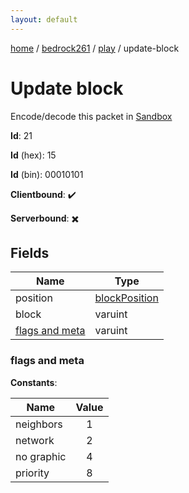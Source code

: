 ```yaml
---
layout: default
---
```


[home](/)  /  [bedrock261](/protocol/bedrock261)  /  [play](/protocol/bedrock261/play)  /  update-block

# Update block

Encode/decode this packet in [Sandbox](../../../sandbox/bedrock261#Play.UpdateBlock)

**Id**: 21

**Id** (hex): 15

**Id** (bin): 00010101

**Clientbound**: ✔️

**Serverbound**: ✖️

## Fields

Name | Type
---|---
position | [blockPosition](/protocol/bedrock261/types/block-position)
block | varuint
[flags and meta](#flags-and-meta) | varuint

### flags and meta

**Constants**:

Name | Value
---|:---:
neighbors | 1
network | 2
no graphic | 4
priority | 8
